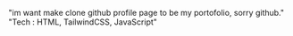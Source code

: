 "im want make clone github profile page to be my portofolio, sorry github."
"Tech : HTML, TailwindCSS, JavaScript"